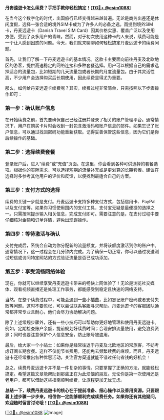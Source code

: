 **丹麥遠遊卡怎么续费？手把手教你轻松搞定！[[TG💪+ @esim1088](https://t.me/s/esim1088)]**

在当今这个数字化的时代，出国旅行已经变得越来越普遍。无论是商务出差还是休闲度假，选择一张合适的境外SIM卡成为了许多人的必备之选。而提到境外SIM卡，丹麦远遊卡（Danish Travel SIM Card）因其价格实惠、覆盖广泛以及使用方便，受到了众多用户的青睐。然而，对于初次使用这种卡的人来说，续费可能是一个让人感到困惑的问题。今天，我们就来聊聊如何轻松搞定丹麦远遊卡的续费问题。

首先，让我们了解一下丹麦远遊卡的基本情况。这款卡主要面向前往丹麦及北欧地区的游客，提供高速稳定的网络连接和多种套餐选择。用户可以根据自己的需求选择适合的流量包，比如短期的几天流量包或者长期的月度流量包。由于其灵活性高，不少用户会选择购买后长期使用，因此续费显得尤为重要。

那么，如何给丹麦远遊卡续费呢？其实，续费过程非常简单，只需按照以下步骤操作即可：

### **第一步：确认账户信息**
在开始续费之前，首先要确保自己已经注册并登录了相关的账户管理平台。通常情况下，用户在购买卡片时会收到一封包含激活码和账户信息的邮件。如果忘记了账户信息，可以通过找回密码功能重新获取。记得妥善保管这些信息，因为它们是你后续操作的基础。

### **第二步：选择续费套餐**
登录账户后，进入“续费”或“充值”页面。在这里，你会看到各种可供选择的套餐选项。根据你的实际需求，可以选择短期的流量补充或是更划算的长期套餐。建议在选择时多参考其他用户的评价和反馈，以便找到最适合自己的方案。

### **第三步：支付方式的选择**
续费的关键一步就是支付。丹麦远遊卡支持多种支付方式，包括信用卡、PayPal以及支付宝等。如果你习惯使用国内的支付工具，支付宝无疑是最便捷的选择之一。只需按照提示输入相关信息，完成支付即可。需要注意的是，在支付过程中要仔细核对金额和订单详情，避免出现误操作。

### **第四步：等待激活与确认**
支付完成后，系统会自动为你分配新的流量额度，并将该额度激活到你的账户中。通常情况下，这一过程会在几分钟内完成。为了确保一切正常，你可以通过发送测试短信或访问特定网站的方式验证流量是否已成功添加。

### **第五步：享受流畅网络体验**
现在，你就可以继续享受丹麦远遊卡带来的畅快上网体验了！无论是浏览社交媒体、观看视频直播还是处理工作事务，都能感受到稳定且快速的网络支持。

当然，在整个续费过程中，可能会遇到一些小插曲，比如忘记账户密码或者支付失败等问题。这时不要慌张，可以尝试联系客服寻求帮助。丹麦远遊卡的客服团队通常都非常专业且耐心，他们会尽力协助解决问题。

除了上述常规步骤外，还有一些小技巧可以帮助你更好地管理和使用丹麦远遊卡。例如，定期检查账户余额，提前规划好续费时间；合理安排流量使用，避免浪费资源；同时也要注意保护个人信息安全，防止账号被盗用。

最后，给大家一个小贴士：如果你是经常往返于丹麦及北欧地区的常旅客，不妨考虑订阅长期套餐。这样不仅能节省费用，还能免去频繁续费的麻烦。而且，丹麦远遊卡还经常推出各种优惠活动，关注官方渠道就能不错过任何省钱的好机会！

总之，续费丹麦远遊卡并不是一件复杂的事情。只要掌握了正确的方法，就能轻松搞定。希望这篇文章能帮助到那些正在为此烦恼的朋友。无论你是第一次使用还是老用户，都可以借助这些指南顺利续费，让旅程更加无忧无虑。

**总结一下，续费丹麦远遊卡的核心在于提前准备、细心操作以及善用资源。只要跟着上述步骤一步步来，相信你一定能够顺利完成续费任务。如果你还有其他疑问，欢迎随时留言讨论哦！[[TG💪+ @esim1088](https://t.me/s/esim1088)]**

[[TG💪+ @esim1088](https://t.me/s/esim1088) ![Image](https://i.postimg.cc/4NQfJmqS/Snipaste-2025-05-13-00-14-12.png)]